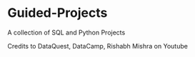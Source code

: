 # Guided-Projects
A collection of SQL and Python Projects 

Credits to DataQuest, DataCamp, Rishabh Mishra on Youtube
